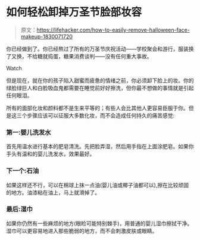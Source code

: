 # 如何轻松卸掉万圣节脸部妆容

> 原文：<https://lifehacker.com/how-to-easily-remove-halloween-face-makeup-1830071720>

你已经做到了。你已经熬过了所有的万圣节庆祝活动——学校聚会和游行，服装换了又换，不给糖就捣蛋，糖果消费谈判——没有任何重大事故。

Watch

但是现在，就在你的孩子陷入甜蜜而疲惫的情绪之前，你必须卸下脸上的妆。你的绿脸绿巨人和白脸吸血鬼都需要在睡觉前好好擦洗，但你最不想做的事情就是引起任何眼泪。

所有的面部化妆和颜料都不是生来平等的；有些人会比其他人更容易臣服于你。但是这三个步骤应该可以征服大多数化妆，而不会造成任何持久的痛苦感觉:

### 第一:婴儿洗发水

首先用温水进行基本的肥皂清洗。先把脸弄湿，然后用手指在上面涂肥皂。如果你手头有温和的婴儿洗发水，效果最好。

### 下一个:石油

如果这样还不行，可以在棉球上抹一点油(婴儿油或椰子油都可以),擦在比较顽固的地方。油漆粘在油上，马上就滑掉了。

### 最后:湿巾

如果你仍然有一些麻烦的地方(眼睑可能特别棘手)，用普通的婴儿湿巾擦拭干净。湿巾可以更容易地进入那些脆弱的地方，而不会刺激皮肤或眼睛。